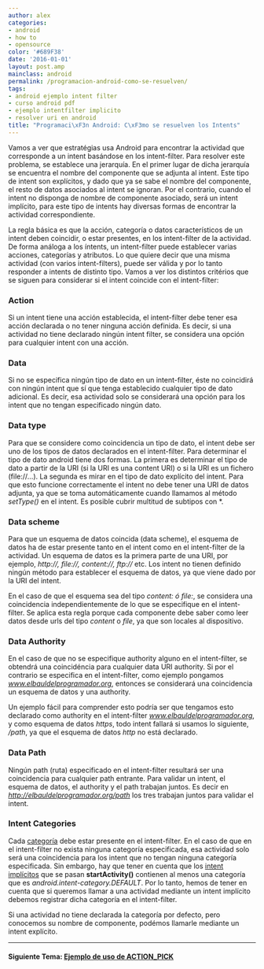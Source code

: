 ```yaml
---
author: alex
categories:
- android
- how to
- opensource
color: '#689F38'
date: '2016-01-01'
layout: post.amp
mainclass: android
permalink: /programacion-android-como-se-resuelven/
tags:
- android ejemplo intent filter
- curso android pdf
- ejemplo intentfilter implicito
- resolver uri en android
title: "Programaci\xF3n Android: C\xF3mo se resuelven los Intents"
---
```


<amp-img on="tap:lightbox1" role="button" tabindex="0" layout="responsive"  src="/img/2013/07/iconoAndroid.png"  id="logo"  class="icono" width="128px" height="128px" />

Vamos a ver que estratégias usa Android para encontrar la actividad que corresponde a un intent basándose en los intent-filter. Para resolver este problema, se establece una jerarquía. En el primer lugar de dicha jerarquía se encuentra el nombre del componente que se adjunta al intent. Este tipo de intent son explícitos, y dado que ya se sabe el nombre del componente, el resto de datos asociados al intent se ignoran. Por el contrario, cuando el intent no disponga de nombre de componente asociado, será un intent implícito, para este tipo de intents hay diversas formas de encontrar la actividad correspondiente.


<!--more--><!--ad-->

La regla básica es que la acción, categoría o datos característicos de un intent deben coincidir, o estar presentes, en los intent-filter de la actividad. De forma análoga a los íntents, un intent-filter puede establecer varias acciones, categorías y atributos. Lo que quiere decir que una misma actividad (con varios intent-filters), puede ser válida y por lo tanto responder a intents de distinto tipo. Vamos a ver los distintos critérios que se siguen para considerar si el intent coincide con el intent-filter:

### Action

Si un intent tiene una acción establecida, el intent-filter debe tener esa acción declarada o no tener ninguna acción definida. Es decir, si una actividad no tiene declarado ningún intent filter, se considera una opción para cualquier intent con una acción.

### Data

Si no se especifica ningún tipo de dato en un intent-filter, éste no coincidirá con ningún intent que sí que tenga establecido cualquier tipo de dato adicional. Es decir, esa actividad solo se considerará una opción para los intent que no tengan especificado ningún dato.

### Data type

Para que se considere como coincidencia un tipo de dato, el intent debe ser uno de los tipos de datos declarados en el intent-filter. Para determinar el tipo de dato android tiene dos formas. La primera es determinar el tipo de dato a partir de la URI (si la URI es una content URI) o si la URI es un fichero (file://&#8230;). La segunda es mirar en el tipo de dato explícito del intent. Para que esto funcione correctamente el intent no debe tener una URI de datos adjunta, ya que se toma automáticamente cuando llamamos al método *setType()* en el intent. Es posible cubrir multitud de subtipos con *.

### Data scheme

Para que un esquema de datos coincida (data scheme), el esquema de datos ha de estar presente tanto en el intent como en el intent-filter de la actividad. Un esquema de datos es la primera parte de una URI, por ejemplo, *http://, file://, content://, ftp://* etc. Los intent no tienen definido ningún método para establecer el esquema de datos, ya que viene dado por la URI del intent.

En el caso de que el esquema sea del tipo *content: ó file:*, se considera una coincidencia independientemente de lo que se especifique en el intent-filter. Se aplica esta regla porque cada componente debe saber como leer datos desde urls del tipo *content* o *file*, ya que son locales al dispositivo.

### Data Authority

En el caso de que no se especifique authority alguno en el intent-filter, se obtendrá una coincidéncia para cualquier data URI authority. Si por el contrario se especifica en el intent-filter, como ejemplo pongamos *www.elbauldelprogramador.org*, entonces se considerará una coincidencia un esquema de datos y una authority.

Un ejemplo fácil para comprender esto podría ser que tengamos esto declarado como authority en el intent-filter *www.elbauldelprogramador.org*, y como esquema de datos *https*, todo intent fallará si usamos lo siguiente, */path*, ya que el esquema de datos *http* no está declarado.

### Data Path

Ningún path (ruta) especificado en el intent-filter resultará ser una coincidencia para cualquier path entrante. Para validar un intent, el esquema de datos, el authority y el path trabajan juntos. Es decir en *http://elbauldelprogramador.org/path* los tres trabajan juntos para validar el intent.

### Intent Categories

Cada [categoría][1] debe estar presente en el intent-filter. En el caso de que en el intent-filter no exista ninguna categoría especificada, esa actividad solo será una coincidencia para los intent que no tengan ninguna categoría especificada. Sin embargo, hay que tener en cuenta que los [intent implícitos][2] que se pasan **startActivity()** contienen al menos una categoría que es *android.intent-category.DEFAULT*. Por lo tanto, hemos de tener en cuenta que si queremos llamar a una actividad mediante un intent implícito debemos registrar dicha categoría en el intent-filter.

Si una actividad no tiene declarada la categoría por defecto, pero conocemos su nombre de componente, podémos llamarle mediante un intent explícito.

* * *

#### Siguiente Tema: [Ejemplo de uso de ACTION_PICK][3]





 [1]: https://elbauldelprogramador.com/programacion-android-intents-categorias
 [2]: https://elbauldelprogramador.com/programacion-android-intents-conceptos
 [3]: https://elbauldelprogramador.com/programacion-android-ejemplos-de-uso-de/
